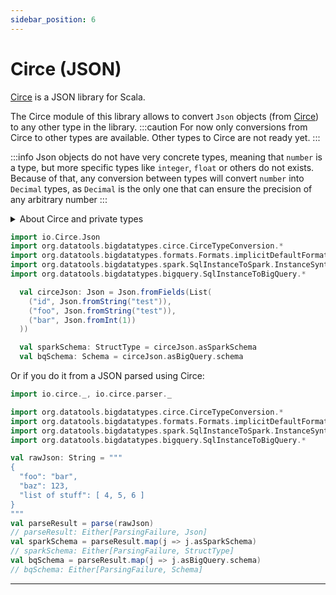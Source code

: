 ```yaml
---
sidebar_position: 6
---
```

# Circe (JSON)

[Circe](https://circe.github.io/circe/) is a JSON library for Scala.

The Circe module of this library allows to convert `Json` objects (from [Circe](https://circe.github.io/circe/)) to any other type in the library.
:::caution
For now only conversions from Circe to other types are available. Other types to Circe are not ready yet.
:::

:::info
Json objects do not have very concrete types, meaning that `number` is a type, 
but more specific types like `integer`, `float` or others do not exists. 
Because of that, any conversion between types will convert `number` into `Decimal` types, 
as `Decimal` is the only one that can ensure the precision of any arbitrary number 
:::
<details>
    <summary>About Circe and private types</summary>
    <p>
    Circe has more specific types than `JNumber`, like `JLong`, `JDouble` and others, 
    but all of them are private to Circe itself, so we can not use them, not even for matching types during conversions. 
    In any case, even if we were able to use them, when parsing a JSON string (probably most of the cases) 
    we can not detect the specific types, we could only guess them from the data.
    </p>
</details>


```scala
import io.Circe.Json
import org.datatools.bigdatatypes.circe.CirceTypeConversion.*
import org.datatools.bigdatatypes.formats.Formats.implicitDefaultFormats
import org.datatools.bigdatatypes.spark.SqlInstanceToSpark.InstanceSyntax
import org.datatools.bigdatatypes.bigquery.SqlInstanceToBigQuery.*

  val circeJson: Json = Json.fromFields(List(
    ("id", Json.fromString("test")),
    ("foo", Json.fromString("test")),
    ("bar", Json.fromInt(1))
  ))

  val sparkSchema: StructType = circeJson.asSparkSchema
  val bqSchema: Schema = circeJson.asBigQuery.schema
```

Or if you do it from a JSON parsed using Circe:
```scala
import io.circe._, io.circe.parser._

import org.datatools.bigdatatypes.circe.CirceTypeConversion.*
import org.datatools.bigdatatypes.formats.Formats.implicitDefaultFormats
import org.datatools.bigdatatypes.spark.SqlInstanceToSpark.InstanceSyntax
import org.datatools.bigdatatypes.bigquery.SqlInstanceToBigQuery.*

val rawJson: String = """
{
  "foo": "bar",
  "baz": 123,
  "list of stuff": [ 4, 5, 6 ]
}
"""
val parseResult = parse(rawJson)
// parseResult: Either[ParsingFailure, Json]
val sparkSchema = parseResult.map(j => j.asSparkSchema)
// sparkSchema: Either[ParsingFailure, StructType]
val bqSchema = parseResult.map(j => j.asBigQuery.schema)
// bqSchema: Either[ParsingFailure, Schema]
```

---
